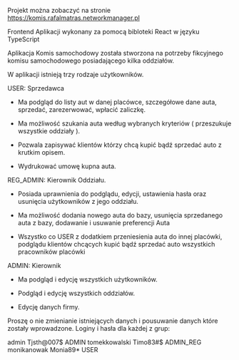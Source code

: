 Projekt można zobaczyć na stronie https://komis.rafalmatras.networkmanager.pl

Frontend Aplikacji wykonany za pomocą bibloteki React w języku TypeScript

Aplikacja Komis samochodowy została stworzona na potrzeby fikcyjnego komisu samochodowego posiadającego kilka oddziałów.

W aplikacji istnieją trzy rodzaje użytkowników.

USER: Sprzedawca

- Ma podgląd do listy aut w danej placówce, szczegółowe dane auta, sprzedać, zarezerwować, wpłacić zaliczkę.

- Ma możliwość szukania auta według wybranych kryteriów ( przeszukuje wszystkie oddziały ).

- Pozwala zapisywać klientów którzy chcą kupić bądź sprzedać auto z krutkim opisem.

- Wydrukować umowę kupna auta.

REG_ADMIN: Kierownik Oddziału.

- Posiada uprawnienia do podglądu, edycji, ustawienia hasła oraz usunięcia użytkowników z jego oddziału.

- Ma możliwość dodania nowego auta do bazy, usunięcia sprzedanego auta z bazy, dodawanie i usuwanie preferencji Auta

- Wszystko co USER z dodatkiem przeniesienia auta do innej placówki, podglądu klientów chcących kupić bądź sprzedać auto
  wszystkich pracowników placówki

ADMIN: Kierownik

- Ma podgląd i edycję wszystkich użytkowników.

- Podgląd i edycję wszystkich oddziałów.

- Edycję danych firmy.

Proszę o nie zmienianie istniejących danych i pousuwanie danych które zostały wprowadzone. Loginy i hasła dla każdej z
grup:

admin           Tjsth@007$    ADMIN 
tomekkowalski   Timo83#$      ADMIN_REG 
monikanowak     Monia89*      USER

